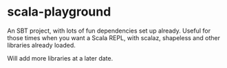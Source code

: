 scala-playground
================

An SBT project, with lots of fun dependencies set up already. Useful for those times when you want a Scala REPL, with scalaz, shapeless and other libraries already loaded.

Will add more libraries at a later date.
